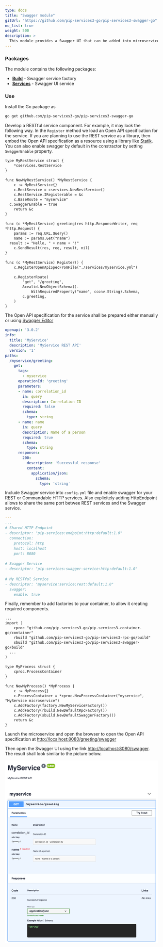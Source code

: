 ```yaml
---
type: docs
title: "Swagger module"
gitUrl: "https://github.com/pip-services3-go/pip-services3-swagger-go"
no_list: true
weight: 500
description: > 
  This module provides a Swagger UI that can be added into microservices and is seamlessly integrated with existing REST and Commandable HTTP services.
---
```



### Packages

The module contains the following packages:

- [**Build**](build) - Swagger service factory
- [**Services**](services) - Swagger UI service

### Use

Install the Go package as
```bash
go get github.com/pip-services3-go/pip-services3-swagger-go
```

Develop a RESTful service component. For example, it may look the following way.
In the `Register` method we load an Open API specification for the service.
If you are planning to use the REST service as a library, then embed the Open API specification
as a resource using a library like [Statik](https://github.com/rakyll/statik).
You can also enable swagger by default in the constractor by setting `SwaggerEnable` property.
```golang
type MyRestService struct {
	*cservices.RestService
}

func NewMyRestService() *MyRestService {
	c := MyRestService{}
	c.RestService = cservices.NewRestService()
	c.RestService.IRegisterable = &c
	c.BaseRoute = "myservice"
  c.SwaggerEnable = true
	return &c
}

func (c *MyRestService) greeting(res http.ResponseWriter, req *http.Request) {
	params := req.URL.Query()
	name := params.Get("name")
  result := "Hello, " + name + "!"
	c.SendResult(res, req, result, nil)
}

func (c *MyRestService) Register() {
	c.RegisterOpenApiSpecFromFile("./services/myservice.yml")

	c.RegisterRoute(
		"get", "/greeting",
		&cvalid.NewObjectSchema().
			WithRequiredProperty("name", cconv.String).Schema,
		c.greeting,
	)
}
```

The Open API specification for the service shall be prepared either manually
or using [Swagger Editor](https://editor.swagger.io/)
```yaml
openapi: '3.0.2'
info:
  title: 'MyService'
  description: 'MyService REST API'
  version: '1'
paths:
  /myservice/greeting:
    get:
      tags:
        - myservice
      operationId: 'greeting'
      parameters:
      - name: correlation_id
        in: query
        description: Correlation ID
        required: false
        schema:
          type: string
      - name: name
        in: query
        description: Name of a person
        required: true
        schema:
          type: string
      responses:
        200:
          description: 'Successful response'
          content:
            application/json:
              schema:
                type: 'string'
```

Include Swagger service into `config.yml` file and enable swagger for your REST or Commandable HTTP services.
Also explicitely adding HttpEndpoint allows to share the same port betwee REST services and the Swagger service.
```yaml
---
...
# Shared HTTP Endpoint
- descriptor: "pip-services:endpoint:http:default:1.0"
  connection:
    protocol: http
    host: localhost
    port: 8080

# Swagger Service
- descriptor: "pip-services:swagger-service:http:default:1.0"

# My RESTful Service
- descriptor: "myservice:service:rest:default:1.0"
  swagger:
    enable: true
```

Finally, remember to add factories to your container, to allow it creating required components.
```golang
...
import (
	cproc "github.com/pip-services3-go/pip-services3-container-go/container"
	rbuild "github.com/pip-services3-go/pip-services3-rpc-go/build"
	sbuild "github.com/pip-services3-go/pip-services3-swagger-go/build"
  ...
)

type MyProcess struct {
	cproc.ProcessContainer
}

func NewMyProcess() *MyProcess {
	c := MyProcess{}
	c.ProcessContainer = *cproc.NewProcessContainer("myservice", "MyService microservice")
	c.AddFactory(factory.NewMyServiceFactory())
	c.AddFactory(rbuild.NewDefaultRpcFactory())
	c.AddFactory(sbuild.NewDefaultSwaggerFactory())
	return &c
}
```

Launch the microservice and open the browser to open the Open API specification at
[http://localhost:8080/greeting/swagger](http://localhost:8080/greeting/swagger)

Then open the Swagger UI using the link [http://localhost:8080/swagger](http://localhost:8080/swagger).
The result shall look similar to the picture below.

<img src="swagger-ui.png"/>
